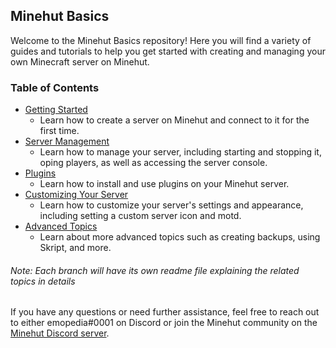 ## Minehut Basics

Welcome to the Minehut Basics repository! Here you will find a variety of guides and tutorials to help you get started with creating and managing your own Minecraft server on Minehut.

### Table of Contents

- [Getting Started](https://github.com/emopedia/Minehut-Basics/tree/getting-started)
  - Learn how to create a server on Minehut and connect to it for the first time.
- [Server Management](https://github.com/emopedia/Minehut-Basics/tree/server-management)
  - Learn how to manage your server, including starting and stopping it, oping players, as well as accessing the server console.
- [Plugins](https://github.com/emopedia/Minehut-Basics/tree/plugins)
  - Learn how to install and use plugins on your Minehut server.
- [Customizing Your Server](https://github.com/emopedia/Minehut-Basics/tree/customizing)
  - Learn how to customize your server's settings and appearance, including setting a custom server icon and motd.
- [Advanced Topics](https://github.com/emopedia/Minehut-Basics/tree/advanced)
  - Learn about more advanced topics such as creating backups, using Skript, and more.
  
###### Note: Each branch will have its own readme file explaining the related topics in details

If you have any questions or need further assistance, feel free to reach out to either emopedia#0001 on Discord or join the Minehut community on the [Minehut Discord server](https://discord.gg/minehut).
